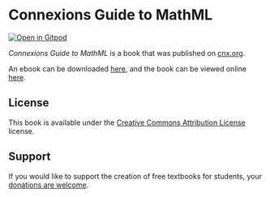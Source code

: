 # Connexions Guide to MathML

[![Open in Gitpod](https://gitpod.io/button/open-in-gitpod.svg)](https://gitpod.io/from-referrer/)

_Connexions Guide to MathML_ is a book that was published on [cnx.org](https://cnx.org/).

An ebook can be downloaded [here](https://github.com/cnx-user-books/cnxbook-connexions-guide-to-mathml/releases/latest), and the book can be viewed online [here](https://github.com/cnx-user-books/cnxbook-connexions-guide-to-mathml/releases/latest).

## License
This book is available under the [Creative Commons Attribution License](./LICENSE) license.

## Support
If you would like to support the creation of free textbooks for students, your [donations are welcome](https://riceconnect.rice.edu/donation/support-openstax-banner).
